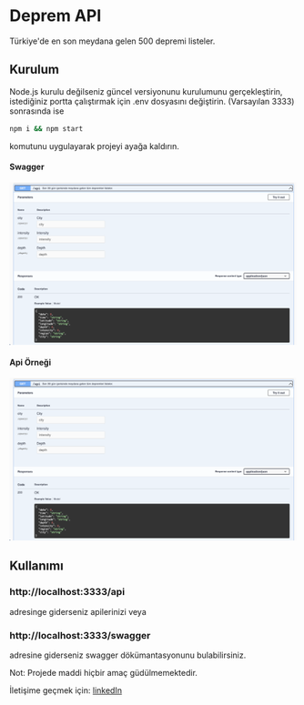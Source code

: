 # Deprem API

Türkiye'de en son meydana gelen 500 depremi listeler.

## Kurulum

Node.js kurulu değilseniz güncel versiyonunu kurulumunu gerçekleştirin, istediğiniz portta çalıştırmak için .env dosyasını değiştirin.
(Varsayılan 3333) sonrasında ise

```bash
npm i && npm start
```

komutunu uygulayarak projeyi ayağa kaldırın.

#### Swagger

![Screenshot](swagger.png)

#### Api Örneği

![Screenshot](swagger.png)

## Kullanımı

### http://localhost:3333/api

adresinge giderseniz apilerinizi veya

### http://localhost:3333/swagger

adresine giderseniz swagger dökümantasyonunu bulabilirsiniz.

Not: Projede maddi hiçbir amaç güdülmemektedir.

İletişime geçmek için: [linkedIn](https://linkedin.com/in/husnu)
